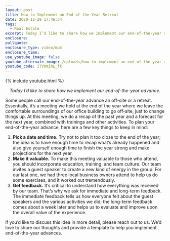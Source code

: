```yaml
---
layout: post
title: How to Implement an End-of-the-Year Retreat
date: 2020-12-28 17:46:54
tags:
  - Real Estate
excerpt: Today I’d like to share how we implement our end-of-the-year advance.
enclosure:
pullquote:
enclosure_type: video/mp4
enclosure_time:
use_youtube_image: false
youtube_alternate_image: /uploads/how-to-implement-an-end-of-the-year-retreat-yt.jpg
youtube_code: I7V0mihL_fk
---
```


{% include youtube.html %}

<p style="text-align:center"><em>Today I’d like to share how we implement our end-of-the-year advance.</em></p>

Some people call our end-of-the-year advance an off-site or a retreat. Essentially, it’s a meeting we hold at the end of the year where we leave the comfortable surroundings of our office building to go off-site, just to change things up. At this meeting, we do a recap of the past year and a forecast for the next year, combined with trainings and other activities. To plan your end-of-the-year advance, here are a few key things to keep in mind:

1. **Pick a date and time.** Try not to plan it too close to the end of the year; the idea is to have enough time to recap what’s already happened and also give yourself enough time to finish the year strong and make projections for the next year.
2. **Make it valuable.** To make this meeting valuable to those who attend, you should incorporate education, training, and team culture. Our team invites a guest speaker to create a new kind of energy in the group. For our last one, we had three local business owners attend to help us do some exercises, and it worked out tremendously.
3. **Get feedback.** It’s critical to understand how everything was received by our team. That’s why we ask for immediate and long-term feedback. The immediate feedback tells us how everyone felt about the guest speakers and the various activities we did; the long-term feedback comes about a week later and helps us to evaluate and improve upon the overall value of the experience.

If you’d like to discuss this idea in more detail, please reach out to us. We’d love to share our thoughts and provide a template to help you implement end-of-the-year advances.
